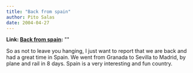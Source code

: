 ```yaml
---
title: "Back from spain"
author: Pito Salas
date: 2004-04-27
---
```


**Link: [Back from spain](None):** ""

So as not to leave you hanging, I just want to report that we are back and had
a great time in Spain. We went from Granada to Sevilla to Madrid, by plane and
rail in 8 days. Spain is a very interesting and fun country.


